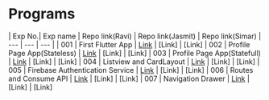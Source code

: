 # Programs

| Exp No.| Exp name | Repo link(Ravi) | Repo link(Jasmit) | Repo link(Simar)
| --- | --- | --- |
| 001 | First Flutter App | [Link](https://github.com/Raviipandey/Mad_Exp01) | [Link] | [Link]
| 002 | Profile Page App(Stateless) | [Link](https://github.com/Raviipandey/Mad_Exp02) | [Link] | [Link]
| 003 | Profile Page App(Statefull) | [Link](https://github.com/Raviipandey/Mad_Exp03) | [Link] | [Link]
| 004 | Listview and CardLayout | [Link](https://github.com/Raviipandey/Mad_Exp04) | [Link] | [Link]
| 005 | Firebase Authentication Service | [Link](https://github.com/Raviipandey/Mad_Exp05) | [Link] | [Link]
| 006 | Routes and Consume API | [Link](https://github.com/Raviipandey/Mad_Exp06) | [Link] | [Link]
| 007 | Navigation Drawer | [Link](https://github.com/Raviipandey/Mad_Exp07) | [Link] | [Link]
